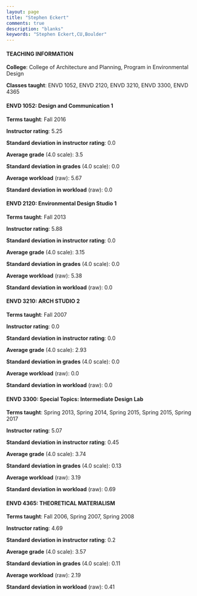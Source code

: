 ```yaml
---
layout: page
title: "Stephen Eckert" 
comments: true
description: "blanks"
keywords: "Stephen Eckert,CU,Boulder"
---
```

<head>
<script src="https://ajax.googleapis.com/ajax/libs/jquery/2.1.3/jquery.min.js"></script>
<script src="https://dl.dropboxusercontent.com/s/pc42nxpaw1ea4o9/highcharts.js?dl=0"></script>
<!-- <script src="../assets/js/highcharts.js"></script> -->
<style type="text/css">@font-face {
	font-family: "Bebas Neue";
	src: url(https://www.filehosting.org/file/details/544349/BebasNeue Regular.otf) format("opentype");
	}
	h1.Bebas { 
		font-family: "Bebas Neue", Verdana, Tahoma;
	}
</style>
</head>
	   
#### TEACHING INFORMATION

**College**: College of Architecture and Planning, Program in Environmental Design

**Classes taught**: ENVD 1052, ENVD 2120, ENVD 3210, ENVD 3300, ENVD 4365

#### ENVD 1052: Design and Communication 1

**Terms taught**: Fall 2016

**Instructor rating**: 5.25

**Standard deviation in instructor rating**: 0.0

**Average grade** (4.0 scale): 3.5

**Standard deviation in grades** (4.0 scale): 0.0

**Average workload** (raw): 5.67

**Standard deviation in workload** (raw): 0.0

#### ENVD 2120: Environmental Design Studio 1

**Terms taught**: Fall 2013

**Instructor rating**: 5.88

**Standard deviation in instructor rating**: 0.0

**Average grade** (4.0 scale): 3.15

**Standard deviation in grades** (4.0 scale): 0.0

**Average workload** (raw): 5.38

**Standard deviation in workload** (raw): 0.0

#### ENVD 3210: ARCH STUDIO 2

**Terms taught**: Fall 2007

**Instructor rating**: 0.0

**Standard deviation in instructor rating**: 0.0

**Average grade** (4.0 scale): 2.93

**Standard deviation in grades** (4.0 scale): 0.0

**Average workload** (raw): 0.0

**Standard deviation in workload** (raw): 0.0

#### ENVD 3300: Special Topics: Intermediate Design Lab

**Terms taught**: Spring 2013, Spring 2014, Spring 2015, Spring 2015, Spring 2017

**Instructor rating**: 5.07

**Standard deviation in instructor rating**: 0.45

**Average grade** (4.0 scale): 3.74

**Standard deviation in grades** (4.0 scale): 0.13

**Average workload** (raw): 3.19

**Standard deviation in workload** (raw): 0.69

#### ENVD 4365: THEORETICAL MATERIALISM

**Terms taught**: Fall 2006, Spring 2007, Spring 2008

**Instructor rating**: 4.69

**Standard deviation in instructor rating**: 0.2

**Average grade** (4.0 scale): 3.57

**Standard deviation in grades** (4.0 scale): 0.11

**Average workload** (raw): 2.19

**Standard deviation in workload** (raw): 0.41

